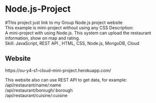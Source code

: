 <h1>Node.js-Project</h1></n>

#This project just link to my Group Node.js project website<br/>
This example is mini-project without using any CSS Description:<br/>
A mini-project with using Node.js. This system can upload the restaurant information, show on map and rating.<br/>
Skill: JavaScript, REST API , HTML, CSS, Node.js, MongoDB, Cloud<br/>

<h2>Website</h2>
https://ou-y4-s1-cloud-mini-project.herokuapp.com/ <br/>

This website also can use REST API to get data, for example: <br/>
/api/restaurant/name/:name<br/>
/api/restaurant/borough/:borough<br/>
/api/restaurant/cuisine/:cuisine<br/>
